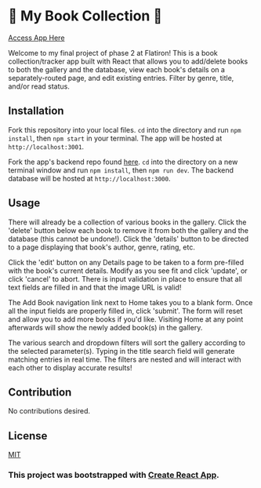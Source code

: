
# 📖 My Book Collection 📖

[Access App Here](https://mybookcollection-jjiang95.netlify.app/)

Welcome to my final project of phase 2 at Flatiron! This is a book collection/tracker app built with React that allows you to add/delete books to both the gallery and the database, view each book's details on a separately-routed page, and edit existing entries. Filter by genre, title, and/or read status.  

## Installation

Fork this repository into your local files. `cd` into the directory and run `npm install`, then `npm start` in your terminal. The app will be hosted at `http://localhost:3001`.

Fork the app's backend repo found [here](https://github.com/jjiang95/phase-2-final-project-backend). `cd` into the directory on a new terminal window and run `npm install`, then `npm run dev`. The backend database will be hosted at `http://localhost:3000`.

## Usage

There will already be a collection of various books in the gallery. Click the 'delete' button below each book to remove it from both the gallery and the database (this cannot be undone!). Click the 'details' button to be directed to a page displaying that book's author, genre, rating, etc.

Click the 'edit' button on any Details page to be taken to a form pre-filled with the book's current details. Modify as you see fit and click 'update', or click 'cancel' to abort. There is input validation in place to ensure that all text fields are filled in and that the image URL is valid!

The Add Book navigation link next to Home takes you to a blank form. Once all the input fields are properly filled in, click 'submit'. The form will reset and allow you to add more books if you'd like. Visiting Home at any point afterwards will show the newly added book(s) in the gallery.

The various search and dropdown filters will sort the gallery according to the selected parameter(s). Typing in the title search field will generate matching entries in real time. The filters are nested and will interact with each other to display accurate results!

## Contribution

No contributions desired.

## License

[MIT](https://choosealicense.com/licenses/mit/)

### This project was bootstrapped with [Create React App](https://github.com/facebook/create-react-app).